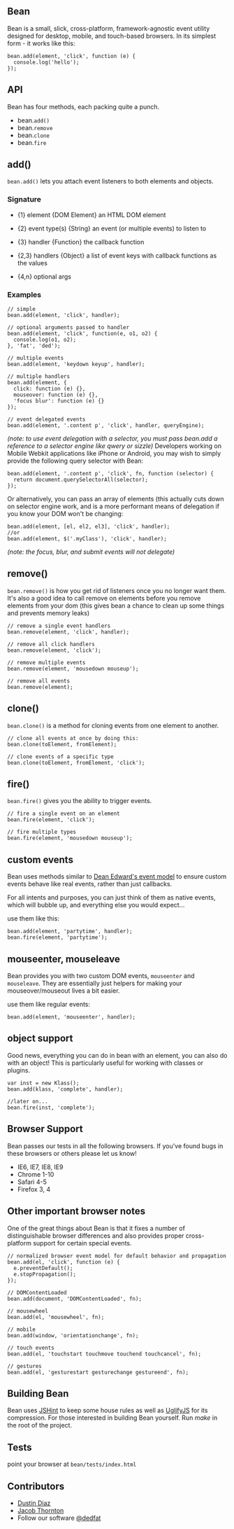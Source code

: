 Bean
----
Bean is a small, slick, cross-platform, framework-agnostic event utility designed for desktop, mobile, and touch-based browsers. In its simplest form - it works like this:

    bean.add(element, 'click', function (e) {
      console.log('hello');
    });

API
---
Bean has four methods, each packing quite a punch.

  * bean.<code>add()</code>
  * bean.<code>remove</code>
  * bean.<code>clone</code>
  * bean.<code>fire</code>

add()
---
<code>bean.add()</code> lets you attach event listeners to both elements and objects.

<h3>Signature</h3>

  * {1} element {DOM Element} an HTML DOM element
  * {2} event type(s) {String} an event (or multiple events) to listen to
  * {3} handler {Function} the callback function

  * {2,3} handlers {Object} a list of event keys with callback functions as the values

  * {4,n} optional args

<h3>Examples</h3>

    // simple
    bean.add(element, 'click', handler);

    // optional arguments passed to handler
    bean.add(element, 'click', function(e, o1, o2) {
      console.log(o1, o2);
    }, 'fat', 'ded');

    // multiple events
    bean.add(element, 'keydown keyup', handler);

    // multiple handlers
    bean.add(element, {
      click: function (e) {},
      mouseover: function (e) {},
      'focus blur': function (e) {}
    });

    // event delegated events
    bean.add(element, '.content p', 'click', handler, queryEngine);

*(note: to use event delegation with a selector, you must pass bean.add a reference to a selector engine like qwery or sizzle)*
Developers working on Mobile Webkit applications like iPhone or Android, you may wish to simply provide the following query selector with Bean:

    bean.add(element, '.content p', 'click', fn, function (selector) {
      return document.querySelectorAll(selector);
    });

Or alternatively, you can pass an array of elements (this actually cuts down on selector engine work, and is a more performant means of delegation if you know your DOM won't be changing:

    bean.add(element, [el, el2, el3], 'click', handler);
    //or
    bean.add(element, $('.myClass'), 'click', handler);

*(note: the focus, blur, and submit events will not delegate)*

remove()
------
<code>bean.remove()</code> is how you get rid of listeners once you no longer want them. It's also a good idea to call remove on elements before you remove elements from your dom (this gives bean a chance to clean up some things and prevents memory leaks)

    // remove a single event handlers
    bean.remove(element, 'click', handler);

    // remove all click handlers
    bean.remove(element, 'click');

    // remove multiple events
    bean.remove(element, 'mousedown mouseup');

    // remove all events
    bean.remove(element);

clone()
-----
<code>bean.clone()</code> is a method for cloning events from one element to another.

    // clone all events at once by doing this:
    bean.clone(toElement, fromElement);

    // clone events of a specific type
    bean.clone(toElement, fromElement, 'click');

fire()
----
<code>bean.fire()</code> gives you the ability to trigger events.

    // fire a single event on an element
    bean.fire(element, 'click');

    // fire multiple types
    bean.fire(element, 'mousedown mouseup');


custom events
-------------
Bean uses methods similar to [Dean Edward's event model](http://dean.edwards.name/weblog/2009/03/callbacks-vs-events/) to ensure custom events behave like real events, rather than just callbacks.

For all intents and purposes, you can just think of them as native events, which will bubble up, and everything else you would expect...

use them like this:

    bean.add(element, 'partytime', handler);
    bean.fire(element, 'partytime');

mouseenter, mouseleave
----------------------
Bean provides you with two custom DOM events, <code>mouseenter</code> and <code>mouseleave</code>. They are essentially just helpers for making your mouseover/mouseout lives a bit easier.

use them like regular events:

    bean.add(element, 'mouseenter', handler);

object support
--------------
Good news, everything you can do in bean with an element, you can also do with an object! This is particularly useful for working with classes or plugins.

    var inst = new Klass();
    bean.add(klass, 'complete', handler);

    //later on...
    bean.fire(inst, 'complete');

Browser Support
---------------
Bean passes our tests in all the following browsers. If you've found bugs in these browsers or others please let us know!

  - IE6, IE7, IE8, IE9
  - Chrome 1-10
  - Safari 4-5
  - Firefox 3, 4

Other important browser notes
--------------
One of the great things about Bean is that it fixes a number of distinguishable browser differences and also provides proper cross-platform support for certain special events.

    // normalized browser event model for default behavior and propagation
    bean.add(el, 'click', function (e) {
      e.preventDefault();
      e.stopPropagation();
    });

    // DOMContentLoaded
    bean.add(document, 'DOMContentLoaded', fn);

    // mousewheel
    bean.add(el, 'mousewheel', fn);

    // mobile
    bean.add(window, 'orientationchange', fn);

    // touch events
    bean.add(el, 'touchstart touchmove touchend touchcancel', fn);

    // gestures
    bean.add(el, 'gesturestart gesturechange gestureend', fn);

Building Bean
-------------
Bean uses [JSHint](http://www.jshint.com/) to keep some house rules as well as [UglifyJS](https://github.com/mishoo/UglifyJS) for its compression. For those interested in building Bean yourself. Run *make* in the root of the project.

Tests
-----
point your browser at <code>bean/tests/index.html</code>

Contributors
-------

  * [Dustin Diaz](https://github.com/ded/qwery/commits/master?author=ded)
  * [Jacob Thornton](https://github.com/ded/qwery/commits/master?author=fat)
  * Follow our software [@dedfat](http://twitter.com/dedfat)